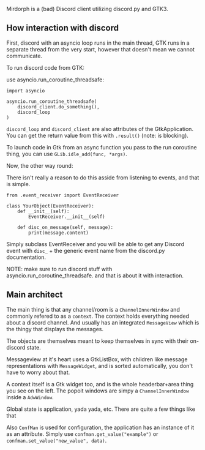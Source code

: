 Mirdorph is a (bad) Discord client utilizing discord.py and GTK3.

## How interaction with discord

First, discord with an asyncio loop runs in the main thread, GTK runs
in a separate thread from the very start, however that doesn't mean
we cannot communicate.

To run discord code from GTK:

use asyncio.run_coroutine_threadsafe:

```python3
import asyncio

asyncio.run_coroutine_threadsafe(
    discord_client.do_something(),
    discord_loop
)
```

`discord_loop` and `discord_client` are also attributes of the GtkApplication.
You can get the return value from this with `.result()` (note: is blocking).

To launch code in Gtk from an async function you pass to the run coroutine thing,
you can use `GLib.idle_add(func, *args)`.

Now, the other way round:

There isn't really a reason to do this asside from listening to events, and that is simple.

```python3
from .event_receiver import EventReceiver

class YourObject(EventReceiver):
    def __init__(self):
        EventReceiver.__init__(self)

    def disc_on_message(self, message):
        print(message.content)
```

Simply subclass EventReceiver and you will be able to get any Discord event with
`disc_` + the generic event name from the discord.py documentation.

NOTE: make sure to run discord stuff with asyncio.run_coroutine_threadsafe.
and that is about it with interaction.

## Main architect

The main thing is that any channel/room is a `ChannelInnerWindow` and commonly
refered to as a `context`. The context holds everything needed about a discord channel.
And usually has an integrated `MessageView` which is the thingy that displays the
messages.

The objects are themselves meant to keep themselves in sync with their on-discord state.

Messageview at it's heart uses a GtkListBox, with children like message representations with
`MessageWidget`, and is sorted automatically, you don't have to worry about that.

A context itself is a Gtk widget too, and is the whole headerbar+area thing you see
on the left. The popoit windows are simpy a `ChannelInnerWindow` inside a `AdwWindow`.

Global state is application, yada yada, etc. There are quite a few things like that

Also `ConfMan` is used for configuration, the application has an instance of it as an
attribute. Simply use `confman.get_value("example")` or
`confman.set_value("new_value", data)`.